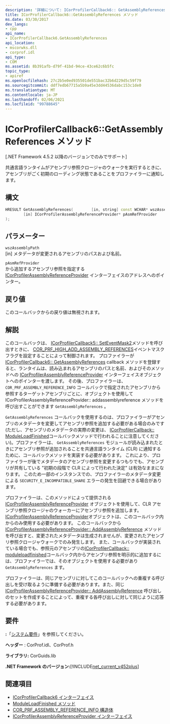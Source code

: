 ```yaml
---
description: '詳細について: ICorProfilerCallback6:: GetAssemblyReferences メソッド'
title: ICorProfilerCallback6::GetAssemblyReferences メソッド
ms.date: 03/30/2017
dev_langs:
- cpp
api_name:
- ICorProfilerCallback6.GetAssemblyReferences
api_location:
- mscorwks.dll
- corprof.idl
api_type:
- COM
ms.assetid: 8b391afb-d79f-41bd-94ce-43ce62c6b5fc
topic_type:
- apiref
ms.openlocfilehash: 27c2b5e0ed935501de551bac32b6d229d5c59f79
ms.sourcegitcommit: ddf7edb67715a5b9a45e3dd44536dabc153c1de0
ms.translationtype: MT
ms.contentlocale: ja-JP
ms.lasthandoff: 02/06/2021
ms.locfileid: "99788645"
---
```

# <a name="icorprofilercallback6getassemblyreferences-method"></a>ICorProfilerCallback6::GetAssemblyReferences メソッド

[.NET Framework 4.5.2 以降のバージョンでのみでサポート]  
  
 共通言語ランタイムがアセンブリ参照クロージャのウォークを実行するときに、アセンブリがごく初期のローディング状態であることをプロファイラーに通知します。  
  
## <a name="syntax"></a>構文  
  
```cpp
HRESULT GetAssemblyReferences(        [in, string] const WCHAR* wszAssemblyPath,  
        [in] ICorProfilerAssemblyReferenceProvider* pAsmRefProvider  
);  
```  
  
## <a name="parameters"></a>パラメーター  

 `wszAssemblyPath`  
 [in] メタデータが変更されるアセンブリのパスおよび名前。  
  
 `pAsmRefProvider`  
 から追加するアセンブリ参照を指定する [ICorProfilerAssemblyReferenceProvider](icorprofilerassemblyreferenceprovider-interface.md) インターフェイスのアドレスへのポインター。  
  
## <a name="return-value"></a>戻り値  

 このコールバックからの戻り値は無視されます。  
  
## <a name="remarks"></a>解説  

 このコールバックは、 [ICorProfilerCallback5:: SetEventMask2](icorprofilerinfo5-seteventmask2-method.md)メソッドを呼び出すときに、 [COR_PRF_HIGH_ADD_ASSEMBLY_REFERENCES](cor-prf-high-monitor-enumeration.md)イベントマスクフラグを設定することによって制御されます。 プロファイラーが [ICorProfilerCallback6:: GetAssemblyReferences](icorprofilercallback6-getassemblyreferences-method.md) callback メソッドを登録すると、ランタイムは、読み込まれるアセンブリのパスと名前、およびそのメソッドへの [ICorProfilerAssemblyReferenceProvider](icorprofilerassemblyreferenceprovider-interface.md) インターフェイスオブジェクトへのポインターを渡します。 その後、プロファイラーは、 [](icorprofilerassemblyreferenceprovider-addassemblyreference-method.md) `COR_PRF_ASSEMBLY_REFERENCE_INFO` コールバックで指定されたアセンブリから参照するターゲットアセンブリごとに、オブジェクトを使用して ICorProfilerAssemblyReferenceProvider:: addassemblyreference メソッドを呼び出すことができます `GetAssemblyReferences` 。  
  
 `GetAssemblyReferences` コールバックを使用するのは、プロファイラーがアセンブリのメタデータを変更してアセンブリ参照を追加する必要がある場合のみです (ただし、アセンブリのメタデータの実際の変更は、 [ICorProfilerCallback:: ModuleLoadFinished](icorprofilercallback-moduleloadfinished-method.md)コールバックメソッドで行われることに注意してください)。プロファイラーは、 `GetAssemblyReferences` モジュールが読み込まれたときにアセンブリ参照が追加されることを共通言語ランタイム (CLR) に通知するために、コールバックメソッドを実装する必要があります。  これにより、プロファイラーが後でメタデータのアセンブリ参照を変更するつもりでも、アセンブリが共有している "初期の段階で CLR によって行われた決定" は有効なままになります。  このため一部のインスタンスでの、プロファイラーのメタデータ変更による `SECURITY_E_INCOMPATIBLE_SHARE` エラーの発生を回避できる場合があります。  
  
 プロファイラーは、このメソッドによって提供される [ICorProfilerAssemblyReferenceProvider](icorprofilerassemblyreferenceprovider-interface.md) オブジェクトを使用して、CLR アセンブリ参照クロージャのウォーカーにアセンブリ参照を追加します。  [ICorProfilerAssemblyReferenceProvider](icorprofilerassemblyreferenceprovider-interface.md)オブジェクトは、このコールバック内からのみ使用する必要があります。 このコールバックから [ICorProfilerAssemblyReferenceProvider:: AddAssemblyReference](icorprofilerassemblyreferenceprovider-addassemblyreference-method.md) メソッドを呼び出すと、変更されたメタデータは生成されませんが、変更されたアセンブリ参照クロージャウォークでのみ発生します。 また、コールバックが実装され[](../metadata/imetadataassemblyemit-interface.md)ている場合でも、参照元のアセンブリの[ICorProfilerCallback:: moduleloadfinished](icorprofilercallback-moduleloadfinished-method.md)コールバック内からアセンブリ参照を明示的に追加するには、プロファイラーでは、そのオブジェクトを使用する必要があり `GetAssemblyReferences` ます。  
  
 プロファイラーは、同じアセンブリに対してこのコールバックへの重複する呼び出しを受け取るように準備する必要があります。また、同じ [ICorProfilerAssemblyReferenceProvider:: AddAssemblyReference](icorprofilerassemblyreferenceprovider-addassemblyreference-method.md) 呼び出しのセットを作成することによって、重複する各呼び出しに対して同じように応答する必要があります。  
  
## <a name="requirements"></a>要件  

 **:**「[システム要件](../../get-started/system-requirements.md)」を参照してください。  
  
 **ヘッダー** : CorProf.idl、CorProf.h  
  
 **ライブラリ:** CorGuids.lib  
  
 **.NET Framework のバージョン:**[!INCLUDE[net_current_v452plus](../../../../includes/net-current-v452plus-md.md)]  
  
## <a name="see-also"></a>関連項目

- [ICorProfilerCallback6 インターフェイス](icorprofilercallback6-interface.md)
- [ModuleLoadFinished メソッド](icorprofilercallback-moduleloadfinished-method.md)
- [COR_PRF_ASSEMBLY_REFERENCE_INFO 構造体](cor-prf-assembly-reference-info-structure.md)
- [ICorProfilerAssemblyReferenceProvider インターフェイス](icorprofilerassemblyreferenceprovider-interface.md)
